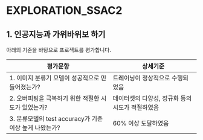 # EXPLORATION_SSAC2
## 1. 인공지능과 가위바위보 하기

아래의 기준을 바탕으로 프로젝트를 평가합니다.

|**평가문항**|**상세기준**|
|------|---|
|1. 이미지 분류기 모델이 성공적으로 만들어졌는가?|트레이닝이 정상적으로 수행되었음|
|2. 오버피팅을 극복하기 위한 적절한 시도가 있었는가?|데이터셋의 다양성, 정규화 등의 시도가 적절하였음|
|3. 분류모델의 test accuracy가 기준 이상 높게 나왔는가?|60% 이상 도달하였음|



